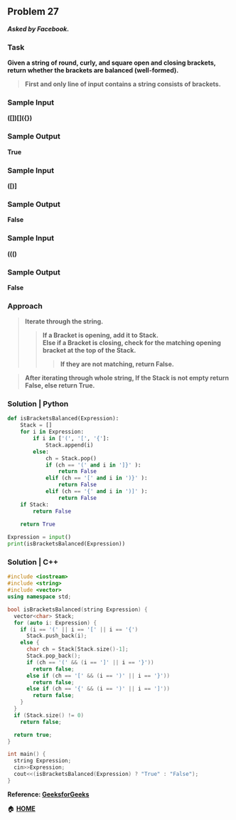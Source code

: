 ## Problem 27
***Asked by Facebook.***
### Task
**Given a string of round, curly, and square open and closing brackets, return whether the brackets are balanced (well-formed).**
>**First and only line of input contains a string consists of brackets.**

### Sample Input
**([])[]\({})**
### Sample Output
**True**
### Sample Input
**([)]**
### Sample Output
**False**
### Sample Input
**((()**
### Sample Output
**False**

### Approach
>**Iterate through the string.**
>>**If a Bracket is opening, add it to Stack.**  
>>**Else if a Bracket is closing, check for the matching opening bracket at the top of the Stack.**
>>>**If they are not matching, return False.**

>**After iterating through whole string, If the Stack is not empty return False, else return True.**

### Solution | Python
```python
def isBracketsBalanced(Expression):
    Stack = []
    for i in Expression:
        if i in ['(', '[', '{']:
            Stack.append(i)
        else:
            ch = Stack.pop()
            if (ch == '(' and i in ']}' ):
                return False
            elif (ch == '[' and i in ')}' ):
                return False
            elif (ch == '{' and i in ')]' ):
                return False
    if Stack:
        return False
        
    return True

Expression = input()
print(isBracketsBalanced(Expression))
```
### Solution | C++
```cpp
#include <iostream>
#include <string>
#include <vector>
using namespace std;

bool isBracketsBalanced(string Expression) {
  vector<char> Stack;
  for (auto i: Expression) {
    if (i == '(' || i == '[' || i == '{')
      Stack.push_back(i);
    else {
      char ch = Stack[Stack.size()-1];
      Stack.pop_back(); 
      if (ch == '(' && (i == ']' || i == '}'))
        return false;
      else if (ch == '[' && (i == ')' || i == '}'))
        return false;
      else if (ch == '{' && (i == ')' || i == ']'))
        return false;
    }
  }
  if (Stack.size() != 0)
    return false;

  return true;
}

int main() {
  string Expression;
  cin>>Expression;
  cout<<(isBracketsBalanced(Expression) ? "True" : "False");
}
```
**Reference: [GeeksforGeeks](https://www.geeksforgeeks.org/check-for-balanced-parentheses-in-an-expression/)**

:house: **[HOME](https://github.com/theInvincible/Daily-Coding-Problem/)**
